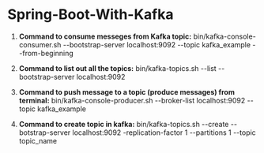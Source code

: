 # Spring-Boot-With-Kafka


  1. **Command to consume messeges from Kafka topic:** bin/kafka-console-consumer.sh --bootstrap-server localhost:9092 --topic kafka_example --from-beginning


  2. **Command to list out all the topics:** bin/kafka-topics.sh --list --bootstrap-server localhost:9092


  3. **Command to push message to a topic (produce messages) from terminal:** bin/kafka-console-producer.sh --broker-list localhost:9092 --topic kafka_example


  4. **Command to create topic in kafka:** bin/kafka-topics.sh --create --botstrap-server localhost:9092 -replication-factor 1 --partitions 1 --topic topic_name
